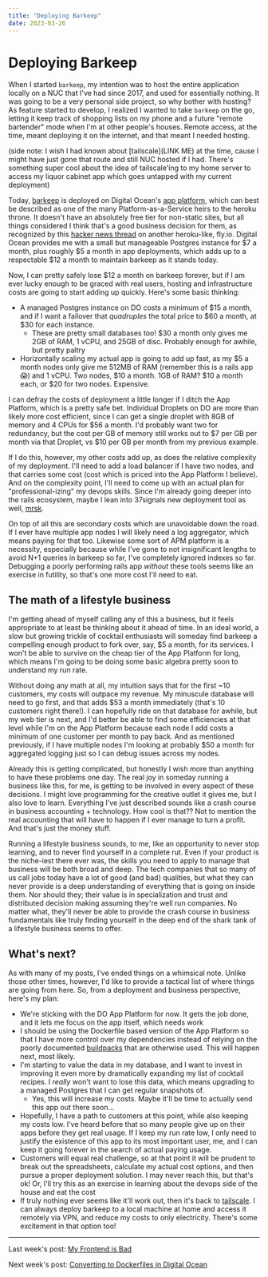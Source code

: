 ```yaml
---
title: "Deploying Barkeep"
date: 2023-03-26
---
```


# Deploying Barkeep

When I started `barkeep`, my intention was to host the entire application locally on a NUC that I've had since 2017, and used for essentially nothing. It was going to be a very personal side project, so why bother with hosting? As feature started to develop, I realized I wanted to take `barkeep` on the go, letting it keep track of shopping lists on my phone and a future "remote bartender" mode when I'm at other people's houses. Remote access, at the time, meant deploying it on the internet, and that meant I needed hosting.

(side note: I wish I had known about [tailscale](LINK ME) at the time, cause I might have just gone that route and still NUC hosted if I had. There's something super cool about the idea of tailscale'ing to my home server to access my liquor cabinet app which goes untapped with my current deployment)

Today, [barkeep](https://barkeep.website) is deployed on Digital Ocean's [app platform](https://www.digitalocean.com/products/app-platform), which can best be described as one of the many Platform-as-a-Service heirs to the heroku throne. It doesn't have an absolutely free tier for non-static sites, but all things considered I think that's a good business decision for them, as recognized by this [hacker news thread](https://news.ycombinator.com/item?id=35044516) on another heroku-like, fly.io. Digital Ocean provides me with a small but manageable Postgres instance for $7 a month, plus roughly $5 a month in app deployments, which adds up to a respectable $12 a month to maintain barkeep as it stands today.

Now, I can pretty safely lose $12 a month on barkeep forever, but if I am ever lucky enough to be graced with real users, hosting and infrastructure costs are going to start adding up quickly. Here's some basic thinking:
- A managed Postgres instance on DO costs a minimum of $15 a month, and if I want a failover that _quadruples_ the total price to $60 a month, at $30 for each instance. 
	- These are pretty small databases too! $30 a month only gives me 2GB of RAM, 1 vCPU, and 25GB of disc. Probably enough for awhile, but pretty paltry
- Horizontally scaling my actual app is going to add up fast, as my $5 a month nodes only give me 512MB of RAM (remember this is a rails app 😱) and 1 vCPU. Two nodes, $10 a month. 1GB of RAM? $10 a month each, or $20 for two nodes. Expensive.

I can defray the costs of deployment a little longer if I ditch the App Platform, which is a pretty safe bet. Individual Droplets on DO are more than likely more cost efficient, since I can get a single droplet with 8GB of memory and 4 CPUs for $56 a month. I'd probably want two for redundancy, but the cost per GB of memory still works out to $7 per GB per month via that Droplet, vs $10 per GB per month from my previous example.

If I do this, however, my other costs add up, as does the relative complexity of my deployment. I'll need to add a load balancer if I have two nodes, and that carries some cost (cost which is priced into the App Platform I believe). And on the complexity point, I'll need to come up with an actual plan for "professional-izing" my devops skills. Since I'm already going deeper into the rails ecosystem, maybe I lean into 37signals new deployment tool as well, [mrsk](https://github.com/mrsked/mrsk).

On top of all this are secondary costs which are unavoidable down the road. If I ever have multiple app nodes I will likely need a log aggregator, which means paying for that too. Likewise some sort of APM platform is a necessity, especially because while I've gone to not insignificant lengths to avoid N+1 queries in barkeep so far, I've completely ignored indexes so far. Debugging a poorly performing rails app _without_ these tools seems like an exercise in futility, so that's one more cost I'll need to eat.

## The math of a lifestyle business

I'm getting ahead of myself calling any of this a business, but it feels appropriate to at least be thinking about it ahead of time. In an ideal world, a slow but growing trickle of cocktail enthusiasts will someday find barkeep a compelling enough product to fork over, say, $5 a month, for its services. I won't be able to survive on the cheap tier of the App Platform for long, which means I'm going to be doing some basic algebra pretty soon to understand my run rate.

Without doing any math at all, my intuition says that for the first ~10 customers, my costs will outpace my revenue. My minuscule database will need to go first, and that adds $53 a month immediately (that's 10 customers right there!). I can hopefully ride on that database for awhile, but my web tier is next, and I'd better be able to find some efficiencies at that level while I'm on the App Platform because each node I add costs a minimum of one customer per month to pay back. And as mentioned previously, if I have multiple nodes I'm looking at probably $50 a month for aggregated logging just so I can debug issues across my nodes.

Already this is getting complicated, but honestly I wish more than anything to have these problems one day. The real joy in someday running a business like this, for me, is getting to be involved in every aspect of these decisions. I might love programming for the creative outlet it gives me, but I also love to learn. Everything I've just described sounds like a crash course in business accounting + technology. How cool is that?? Not to mention the real accounting that will have to happen if I ever manage to turn a profit. And that's just the money stuff.

Running a lifestyle business sounds, to me, like an opportunity to never stop learning, and to never find yourself in a complete rut. Even if your product is the niche-iest there ever was, the skills you need to apply to manage that business will be both broad and deep. The tech companies that so many of us call jobs today have a lot of good (and bad) qualities, but what they can never provide is a deep understanding of everything that is going on inside them. Nor should they; their value is in specialization and trust and distributed decision making assuming they're well run companies. No matter what, they'll never be able to provide the crash course in business fundamentals like truly finding yourself in the deep end of the shark tank of a lifestyle business seems to offer.

## What's next?

As with many of my posts, I've ended things on a whimsical note. Unlike those other times, however, I'd like to provide a tactical list of where things are going from here. So, from a deployment and business perspective, here's my plan:
- We're sticking with the DO App Platform for now. It gets the job done, and it lets me focus on the app itself, which needs work
- I should be using the Dockerfile based version of the App Platform so that I have more control over my dependencies instead of relying on the poorly documented [buildpacks](https://docs.digitalocean.com/products/app-platform/reference/buildpacks/ruby/) that are otherwise used. This will happen next, most likely.
- I'm starting to value the data in my database, and I want to invest in improving it even more by dramatically expanding my list of cocktail recipes. I _really_ won't want to lose this data, which means upgrading to a managed Postgres that I can get regular snapshots of.
	- Yes, this will increase my costs. Maybe it'll be time to actually send this app out there soon...
- Hopefully, I have a path to customers at this point, while also keeping my costs low. I've heard before that so many people give up on their apps before they get real usage. If I keep my run rate low, I only need to justify the existence of this app to its most important user, me, and I can keep it going forever in the search of actual paying usage.
- Customers will equal real challenge, so at that point it will be prudent to break out the spreadsheets, calculate my actual cost options, and then pursue a proper deployment solution. I may never reach this, but that's ok! Or, I'll try this as an exercise in learning about the devops side of the house and eat the cost
- If truly nothing ever seems like it'll work out, then it's back to [tailscale](https://tailscale.com/). I can always deploy barkeep to a local machine at home and access it remotely via VPN, and reduce my costs to only electricity. There's some excitement in that option too!

<hr>

Last week's post: [My Frontend is Bad](https://edbrown23.github.io/blog/2023/03/12/my-frontend-is-bad)

Next week's post: [Converting to Dockerfiles in Digital Ocean](https://edbrown23.github.io/blog/2023/04/10/converting-to-docker)